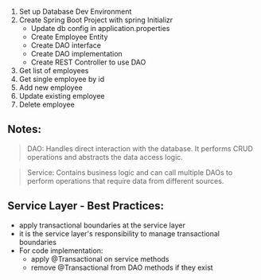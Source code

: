1. Set up Database Dev Environment
2. Create Spring Boot Project with spring Initializr
   - Update db config in application.properties
   - Create Employee Entity
   - Create DAO interface
   - Create DAO implementation
   - Create REST Controller to use DAO
3. Get list of employees
4. Get single employee by id
5. Add new employee
6. Update existing employee
7. Delete employee



## Notes:
>DAO: Handles direct interaction with the database. It performs CRUD operations and abstracts the data access logic.

>Service: Contains business logic and can call multiple DAOs to perform operations that require data from different sources.


## Service Layer - Best Practices:
- apply transactional boundaries at the service layer
- it is the service layer's responsibility to manage transactional boundaries
- For code implementation:
   - apply @Transactional on service methods
   - remove @Transactional from DAO methods if they exist
  